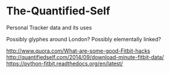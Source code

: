 # The-Quantified-Self
Personal Tracker data and its uses

Possibly glyphes around London? Possibly elementally linked?

http://www.quora.com/What-are-some-good-Fitbit-hacks
http://quantifiedself.com/2014/09/download-minute-fitbit-data/
https://python-fitbit.readthedocs.org/en/latest/
